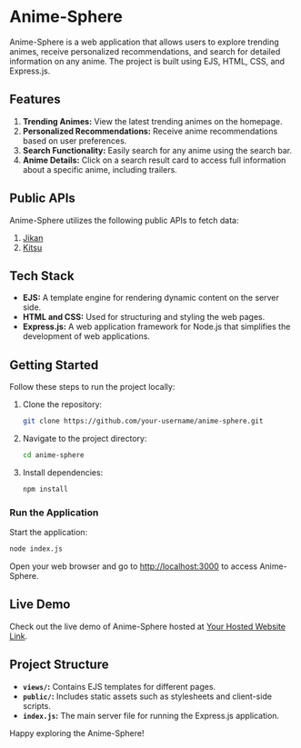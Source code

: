 # Anime-Sphere

Anime-Sphere is a web application that allows users to explore trending animes, receive personalized recommendations, and search for detailed information on any anime. The project is built using EJS, HTML, CSS, and Express.js.

## Features

1. **Trending Animes:** View the latest trending animes on the homepage.
2. **Personalized Recommendations:** Receive anime recommendations based on user preferences.
3. **Search Functionality:** Easily search for any anime using the search bar.
4. **Anime Details:** Click on a search result card to access full information about a specific anime, including trailers.

## Public APIs

Anime-Sphere utilizes the following public APIs to fetch data:

1. [Jikan](https://jikan.moe/)
2. [Kitsu](https://kitsu.docs.apiary.io/)

## Tech Stack

- **EJS:** A template engine for rendering dynamic content on the server side.
- **HTML and CSS:** Used for structuring and styling the web pages.
- **Express.js:** A web application framework for Node.js that simplifies the development of web applications.

## Getting Started

Follow these steps to run the project locally:

1. Clone the repository:

   ```bash
   git clone https://github.com/your-username/anime-sphere.git
   
2. Navigate to the project directory:
   ```bash
   cd anime-sphere

3. Install dependencies:
   ```bash
   npm install

### Run the Application

Start the application:
   ```bash
   node index.js
   ```
Open your web browser and go to [http://localhost:3000](http://localhost:3000) to access Anime-Sphere.

## Live Demo

Check out the live demo of Anime-Sphere hosted at [Your Hosted Website Link](https://anime-sphere.onrender.com/).

## Project Structure

- **`views/`:** Contains EJS templates for different pages.
- **`public/`:** Includes static assets such as stylesheets and client-side scripts.
- **`index.js`:** The main server file for running the Express.js application.

Happy exploring the Anime-Sphere!

   
